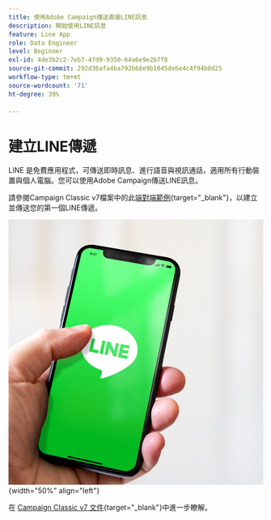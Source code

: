```yaml
---
title: 使用Adobe Campaign傳送直接LINE訊息
description: 開始使用LINE訊息
feature: Line App
role: Data Engineer
level: Beginner
exl-id: 4de3b2c2-7eb7-4fd9-9350-64a6e9e2b7f8
source-git-commit: 292d36afa4ba792b68e9b1045de6e4c4f94b0d25
workflow-type: tm+mt
source-wordcount: '71'
ht-degree: 39%

---
```


# 建立LINE傳遞

LINE 是免費應用程式，可傳送即時訊息、進行語音與視訊通話，適用所有行動裝置與個人電腦。您可以使用Adobe Campaign傳送LINE訊息。

請參閱Campaign Classic v7檔案中的此[端對端範例](https://experienceleague.adobe.com/docs/campaign-classic/using/sending-messages/line-channel.html?lang=zh-Hant#example--create-and-send-a-personalized-line-message){target="_blank"}，以建立並傳送您的第一個LINE傳遞。

![](../assets/do-not-localize/LINE-msg.jpeg){width="50%" align="left"}

在 [Campaign Classic v7 文件](https://experienceleague.adobe.com/docs/campaign-classic/using/sending-messages/line-channel.html?lang=zh-Hant){target="_blank"}中進一步瞭解。

